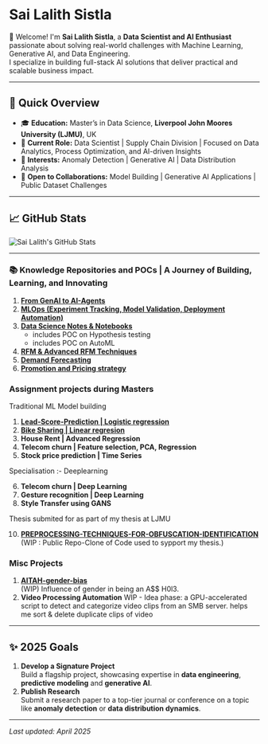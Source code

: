 # Sai Lalith Sistla

👋 Welcome! I'm **Sai Lalith Sistla**, a **Data Scientist and AI Enthusiast** passionate about solving real-world challenges with Machine Learning, Generative AI, and Data Engineering.  
I specialize in building full-stack AI solutions that deliver practical and scalable business impact.

---

## 🚀 Quick Overview
- 🎓 **Education:** Master’s in Data Science, **Liverpool John Moores University (LJMU)**, UK
- 💼 **Current Role:** Data Scientist | Supply Chain Division | Focused on Data Analytics, Process Optimization, and AI-driven Insights
- 🧠 **Interests:** Anomaly Detection | Generative AI | Data Distribution Analysis
- 🤝 **Open to Collaborations:** Model Building | Generative AI Applications | Public Dataset Challenges

---

## 📈 GitHub Stats
![Sai Lalith's GitHub Stats](https://github-profile-summary-cards.vercel.app/api/cards/stats?username=Sai-Lalith-Sistla&theme=tokyonight)

---

### 📚 Knowledge Repositories and POCs | A Journey of Building, Learning, and Innovating
1. **[From GenAI to AI-Agents](https://github.com/Sai-Lalith-Sistla/AI-Agents-GenAI)**
2. **[MLOps (Experiment Tracking, Model Validation, Deployment Automation)](https://github.com/Sai-Lalith-Sistla/My-MLOps-expertise)**
3. **[Data Science Notes & Notebooks](https://github.com/Sai-Lalith-Sistla/Data-Science)**
   - includes POC on Hypothesis testing
   - includes POC on AutoML
4. **[RFM & Advanced RFM Techniques](https://github.com/Sai-Lalith-Sistla/Advanced-RFM)**
5. **[Demand Forecasting](https://github.com/Sai-Lalith-Sistla/Demand-Forecasting)**
6. **[Promotion and Pricing strategy](https://github.com/Sai-Lalith-Sistla/Promotion-and-Pricing-strategy)**



### Assignment projects during Masters
Traditional ML Model building
1. **[Lead-Score-Prediction | Logistic regression ](https://github.com/Sai-Lalith-Sistla/Lead-Score-Prediction)**
2. **[Bike Sharing | Linear regresion](https://github.com/Sai-Lalith-Sistla/Bike-Demand-Prediction)**
3. **House Rent | Advanced Regression**
4. **Telecom churn | Feature selection, PCA, Regression**
5. **Stock price prediction | Time Series**

Specialisation :- Deeplearning

6. **Telecom churn | Deep Learning**
7. **Gesture recognition | Deep Learning**
8. **Style Transfer using GANS**

Thesis submited for as part of my thesis at LJMU

10. **[PREPROCESSING-TECHNIQUES-FOR-OBFUSCATION-IDENTIFICATION](https://github.com/Sai-Lalith-Sistla/PREPROCESSING-TECHNIQUES-FOR-OBFUSCATION-IDENTIFICATION)**  (WIP : Public Repo-Clone of Code used to sypport my thesis.)

### Misc Projects  
1. **[AITAH-gender-bias](https://github.com/Sai-Lalith-Sistla/AITAH-gender-bias)**  
   (WIP) Influence of gender in being an A$$ H0l3.
2. **Video Processing Automation**
   WIP - Idea phase: a GPU-accelerated script to detect and categorize video clips from an SMB server. helps me sort & delete duplicate clips of video


---

## ✨ 2025 Goals  
1. **Develop a Signature Project**  
   Build a flagship project, showcasing expertise in **data engineering**, **predictive modeling** and **generative AI**.  
2. **Publish Research**  
   Submit a research paper to a top-tier journal or conference on a topic like **anomaly detection** or **data distribution dynamics**.  



---
*Last updated: April 2025*
